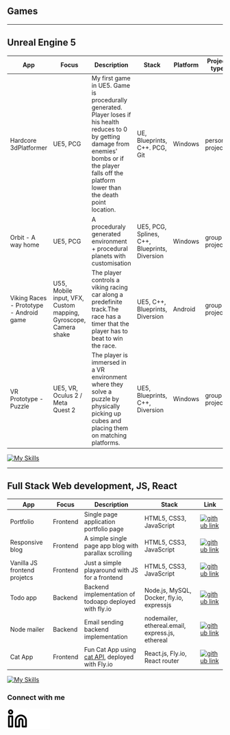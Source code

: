 ## Games
-------------------------------------
Unreal Engine 5
-------------------------------------
| App | Focus| Description | Stack | Platform | Project type | Year | Link |
|--------|----|-------------|-----|-----|-----|-----|------------|
|Hardcore 3dPlatformer | UE5, PCG | My first game in UE5. Game is procedurally generated. Player loses if his health reduces to 0 by getting damage from enemies' bombs or if the player falls off the platform lower than the death point location. |UE, Blueprints, C++. PCG, Git| Windows | personal project | 2025 | [itch.io link](https://yuliiasmirnova.itch.io/hardcore-tennis-platformer)|
|Orbit - A way home| UE5, PCG | A proceduraly generated environment + procedural planets with customisation | UE5, PCG, Splines, C++, Blueprints, Diversion | Windows | group project  | 2025 | [itch.io link ](https://yuliiasmirnova.itch.io/orbit-a-way-home)|
| Viking Races - Prototype - Android game | U55, Mobile input, VFX, Custom mapping, Gyroscope, Camera shake | The player controls a viking racing car along a predefinite track.The race has a timer that the player has to beat to win the race.  | UE5, C++, Blueprints, Diversion | Android | group project | 2025 | [itch.io link](https://yuliiasmirnova.itch.io/viking-races) |
| VR Prototype - Puzzle | UE5, VR, Oculus 2 / Meta Quest 2 | The player is immersed in a VR environment where they solve a puzzle by physically picking up cubes and placing them on matching platforms. | UE5, Blueprints, C++, Diversion | Windows | group project | 2025 | [itch.io link](https://yuliiasmirnova.itch.io/vr-prototype-puzzle)|

[![My Skills](https://skillicons.dev/icons?i=cpp,cs,git,github,clion,rider,vscode,unity,unreal)](https://skillicons.dev)

-------------------------------------
Full Stack Web development, JS, React
-------------------------------------
| App | Focus| Description | Stack | Link |
|--------|----|-------------|-----|------------|
| Portfolio |Frontend| Single page application portfolio page | HTML5, CSS3, JavaScript | [![github link](https://skillicons.dev/icons?i=github)](https://github.com/yulsmir/my-portfolio-page) |
| Responsive blog |Frontend| A simple single page app blog with parallax scrolling | HTML5, CSS3, JavaScript | [![github link](https://skillicons.dev/icons?i=github)](https://github.com/yulsmir/responsive-blog) |
| Vanilla JS frontend projetcs |Frontend| Just a simple playaround with JS for a frontend | HTML5, CSS3, JavaScript | [![github link](https://skillicons.dev/icons?i=github)](https://github.com/yulsmir/javascript-vanilla)
|Todo   app|Backend|Backend implementation of todoapp deployed with fly.io| Node.js, MySQL, Docker, fly.io, expressjs | [![github link](https://skillicons.dev/icons?i=github)](https://github.com/yulsmir/foocoding/tree/master/Databases/Week3/todo-app)|
| Node mailer |Backend| Email sending backend implementation | nodemailer, ethereal.email, express.js, ethereal | [![github link](https://skillicons.dev/icons?i=github)](https://github.com/yulsmir/node-mailer)
| Cat App |Frontend| Fun Cat App using [cat API](https://thecatapi.com/), deployed with Fly.io   | React.js, Fly.io, React router | [![github link](https://skillicons.dev/icons?i=github)](https://github.com/yulsmir/cat-app)

[![My Skills](https://skillicons.dev/icons?i=js,html,css,mysql,docker,vscode,git,github,heroku)](https://skillicons.dev)

### Connect with me
[![website](./img/linkedin-light.svg)](https://linkedin.com/in/smirnovajuliar#gh-light-mode-only)
[![website](./img/linkedin-dark.svg)](https://linkedin.com/in/smirnovajulia#gh-dark-mode-only)
&nbsp;&nbsp;


